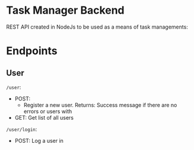 # Task Manager Backend

REST API created in NodeJs to be used as a means of task managements:

# Endpoints

## User

`/user`:
- POST: 
  - Register a new user. Returns: Success message if there are no errors or users with 
- GET: Get list of all users

`/user/login`:
- POST: Log a user in 
